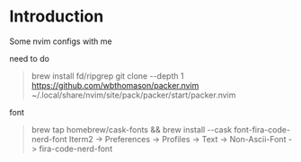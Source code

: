 # Introduction
Some nvim configs with me

need to do
> brew install fd/ripgrep
> git clone --depth 1 https://github.com/wbthomason/packer.nvim ~/.local/share/nvim/site/pack/packer/start/packer.nvim

font
> brew tap homebrew/cask-fonts && brew install --cask font-fira-code-nerd-font
> Iterm2 -> Preferences -> Profiles -> Text -> Non-Ascii-Font -> fira-code-nerd-font
